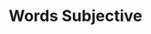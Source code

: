 ---
title: "Words Subjective"

categories: ['']

tags: ['Words', 'Subjective']

arabic: ['الكلمات التقديرية']

publishers: ['المعالجة اﻵلية للنصوص العربية']

types: "word"

slug: ""
---